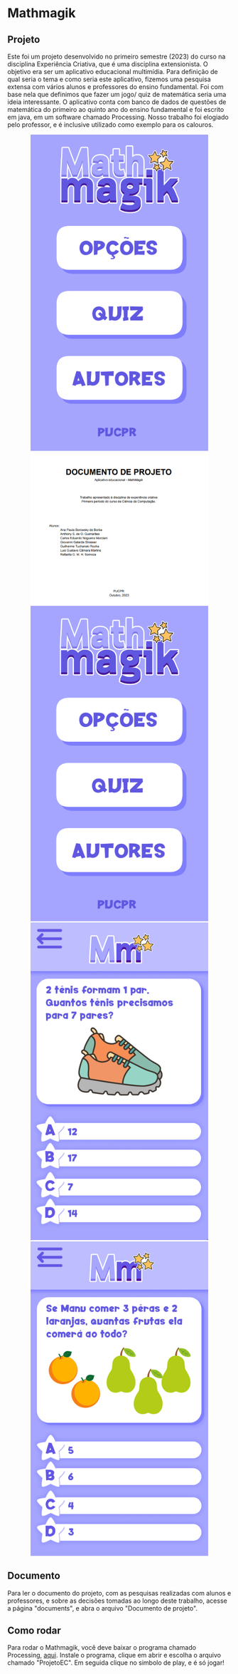 # Mathmagik

## Projeto
Este foi um projeto desenvolvido no primeiro semestre (2023) do curso na disciplina Experiência Criativa, que é uma disciplina extensionista. O objetivo era ser um aplicativo educacional multimídia. Para definição de qual seria o tema e como seria este aplicativo, fizemos uma pesquisa extensa com vários alunos e professores do ensino fundamental. Foi com base nela que definimos que fazer um jogo/ quiz de matemática seria uma ideia interessante. O aplicativo conta com banco de dados de questões de matemática do primeiro ao quinto ano do ensino fundamental e foi escrito em java, em um software chamado Processing. Nosso trabalho foi elogiado pelo professor, e é inclusive utilizado como exemplo para os calouros.

<p align="center">
<img width="400" src="src/assets/to_readme/mathmagik.gif">
<img width="400" src="src/assets/to_readme/document.gif">
<img width="400" src="src/assets/to_readme/home.png">
<img width="400" src="src/assets/to_readme/quiz.png">
<img width="400" src="src/assets/to_readme/quiz2.png">
</p>

## Documento
Para ler o documento do projeto, com as pesquisas realizadas com alunos e professores, e sobre as decisões tomadas ao longo deste trabalho, acesse a página "documents", e abra o arquivo "Documento de projeto".

## Como rodar
Para rodar o Mathmagik, você deve baixar o programa chamado Processing, [aqui](https://processing.org/).
Instale o programa, clique em abrir e escolha o arquivo chamado "ProjetoEC". Em seguida clique no simbolo de play, e é só jogar!
